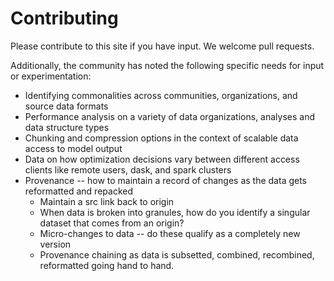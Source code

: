 # Contributing

Please contribute to this site if you have input. We welcome pull requests.

Additionally, the community has noted the following specific needs for input or experimentation:
* Identifying commonalities across communities, organizations, and source data formats
* Performance analysis on a variety of data organizations, analyses and data structure types
* Chunking and compression options in the context of scalable data access to model output
* Data on how optimization decisions vary between different access clients like remote users, dask, and spark clusters
* Provenance -- how to maintain a record of changes as the data gets reformatted and repacked
  * Maintain a src link back to origin
  * When data is broken into granules, how do you identify a singular dataset that comes from an origin?
  * Micro-changes to data -- do these qualify as a completely new version
  * Provenance chaining as data is subsetted, combined, recombined, reformatted going hand to hand.
